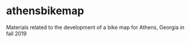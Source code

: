# athensbikemap
Materials related to the development of a bike map for Athens, Georgia in fall 2019
